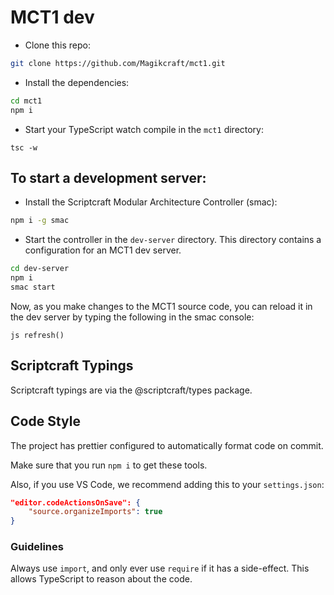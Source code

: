 # MCT1 dev

-   Clone this repo:

```bash
git clone https://github.com/Magikcraft/mct1.git
```

-   Install the dependencies:

```bash
cd mct1
npm i
```

-   Start your TypeScript watch compile in the `mct1` directory:

```
tsc -w
```

## To start a development server:

-   Install the Scriptcraft Modular Architecture Controller (smac):

```bash
npm i -g smac
```

-   Start the controller in the `dev-server` directory. This directory contains a configuration for an MCT1 dev server.

```bash
cd dev-server
npm i
smac start
```

Now, as you make changes to the MCT1 source code, you can reload it in the dev server by typing the following in the smac console:

```
js refresh()
```

## Scriptcraft Typings

Scriptcraft typings are via the @scriptcraft/types package.

## Code Style

The project has prettier configured to automatically format code on commit.

Make sure that you run `npm i` to get these tools.

Also, if you use VS Code, we recommend adding this to your `settings.json`:

```json
"editor.codeActionsOnSave": {
    "source.organizeImports": true
}
```

### Guidelines

Always use `import`, and only ever use `require` if it has a side-effect. This allows TypeScript to reason about the code.
